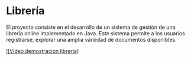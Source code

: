 # Librería

El proyecto consiste en el desarrollo de un sistema de gestión de una librería online implementado en Java. 
Este sistema permite a los usuarios registrarse, explorar una amplia variedad de documentos disponibles.

[![Video demostración librería]](https://youtu.be/P2Dov0uCBm0)
